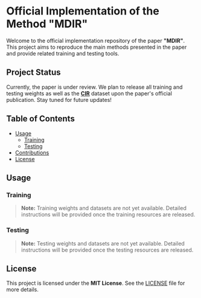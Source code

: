 # Official Implementation of the Method "MDIR"

Welcome to the official implementation repository of the paper **"MDIR"**. This project aims to reproduce the main methods presented in the paper and provide related training and testing tools.

## Project Status

Currently, the paper is under review. We plan to release all training and testing weights as well as the **[CIR](https://drive.google.com/file/d/1a7L12Fqu7nkIFlP85IVgwRP8iQWWw3ni/view?usp=sharing)** dataset upon the paper's official publication. Stay tuned for future updates!

## Table of Contents

- [Usage](#usage)
  - [Training](#training)
  - [Testing](#testing)
- [Contributions](#contributions)
- [License](#license)

## Usage

### Training

> **Note:** Training weights and datasets are not yet available. Detailed instructions will be provided once the training resources are released.

### Testing

> **Note:** Testing weights and datasets are not yet available. Detailed instructions will be provided once the testing resources are released.

## License

This project is licensed under the **MIT License**. See the [LICENSE](LICENSE) file for more details.
